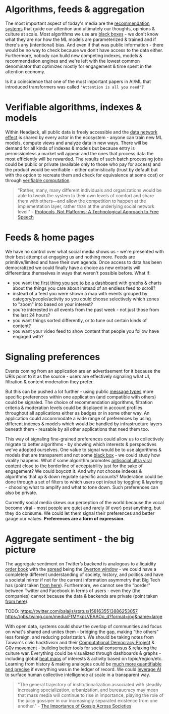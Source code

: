 <!--

Multidimensional subscriptions & areas of interest can aid algorithms to serve more relevant content

-->

# Algorithms, feeds & aggregation

The most important aspect of today's media are the [recommendation systems](https://en.wikipedia.org/wiki/Recommender_system) that guide our attention and ultimately our thoughts, opinions & culture at scale. Most algorithms we use are [black boxes](problems_with_the_web.md#black-boxes--algorithmic-bias) - we don't know what they are nor how the ML models are parameterized & trained and if there's any (intentional) bias. And even if that was public information - there would be no way to check because we don't have access to the data either. Furthermore, nobody can build new competing indexes, models & recommendation engines and we're left with the lowest common denominator that optimizes mostly for engagement & time spent in the attention economy.


Is it a coincidence that one of the most important papers in AI/ML that introduced transformers was called `"Attention is all you need"`?


<!-- > "What information consumes is rather obvious: it consumes the attention of its recipients. Hence a wealth of information creates a poverty of attention, and a need to allocate that attention efficiently among the overabundance of information sources that might consume it." - [Herbert A. Simon](https://www.brainyquote.com/quotes/herbert_a_simon_181919) -->

<!-- toc -->

# Verifiable algorithms, indexes & models

Within Headjack, all public data is freely accessible and the [data network effect](https://mattturck.com/the-power-of-data-network-effects/) is shared by every actor in the ecosystem - anyone can train new ML models, compute views and analyze data in new ways. There will be demand for all kinds of indexes & models but because entry is permissionless a market will appear and the ones that process data the most efficiently will be rewarded. The results of such batch processing jobs could be public or private (available only to those who pay for access) and the product would be verifiable - either optimistically (trust by default but with the option to recreate them and check for equivalence at some cost) or through [verifiable computation](https://en.wikipedia.org/wiki/Verifiable_computing).

> "Rather, many, many different individuals and organizations would be able to tweak the system to their own levels of comfort and share them with others—and allow the competition to happen at the implementation layer, rather than at the underlying social network level." - [Protocols, Not Platforms: A Technological Approach to Free Speech](https://knightcolumbia.org/content/protocols-not-platforms-a-technological-approach-to-free-speech)

# Feeds & home pages

We have no control over what social media shows us - we're presented with their best attempt at engaging us and nothing more. Feeds are primitive/limited and have their own agenda. Once access to data has been democratized we could finally have a choice as new entrants will differentiate themselves in ways that weren't possible before. What if:
- you want [the first thing you see to be a dashboard](https://twitter.com/balajis/status/1442863553497554944) with graphs & charts about the things you care about instead of an endless feed to scroll?
- instead of a feed you were shown a map with events grouped by category/people/activity so you could choose selectively which zones to "zoom" into based on your interest?
- you're interested in all events from the past week - not just those from the last 24 hours?
- you want things sorted differently, or to tune out certain kinds of content?
- you want your video feed to show content that people you follow have engaged with?

# Signaling preferences

Events coming from an application are an advertisement for it because the URIs point to it as the source - users are effectively signaling what UI, filtration & content moderation they prefer.

<!-- TODO: 2 words: mimetic desire

Imagine publicly stating what you want to filter out of your life and then others observing which apps you choose. This is a way to signal personal preferences you'd like with everyone - we are mimetic creatures -->

But this can be pushed a lot further - using public [message types](messages.md) more specific preferences within one application (and compatible with others) could be signaled. The choice of recommendation algorithms, filtration criteria & moderation levels could be displayed in account profiles throughout all applications either as badges or in some other way. An application could accommodate a wide range of preferences by using different indexes & models which would be handled by infrastructure layers beneath them - reusable by all other applications that need them too.

This way of signaling fine-grained preferences could allow us to collectively migrate to better algorithms - by showing which interests & perspectives we've adopted ourselves. One value to signal would be to use algorithms & models that are transparent and not some [black box](problems_with_the_web.md#black-boxes--algorithmic-bias) - we could study how virality happens. What if some algorithm promotes [antisocial ultra viral content](https://twitter.com/balajis/status/1561032192947458048) close to the borderline of acceptability just for the sake of engagement? We could boycott it. And why not choose indexes & algorithms that up & down regulate specific accounts? Moderation could be done through a set of filters to which users opt in/out by toggling & layering - choosing what to amplify and what to tone down. Such preferences can also be private.

<!-- what if we could punish accounts that comment irrelevant things at famous people first just to get engagement? Have you seen the comments on any of Elon Musk's tweets? Engagement seeking irrelevant garbage -->

Currently social media skews our perception of the world because the vocal become viral - most people are quiet and rarely (if ever) post anything, but they do consume. We could let them signal their preferences and better gauge our values. **Preferences are a form of expression.**

# Aggregate sentiment - the big picture

The aggregate sentiment on Twitter’s backend is analogous to a liquidity [order book](https://en.wikipedia.org/wiki/Order_book) with the [spread](https://en.wikipedia.org/wiki/Bid%E2%80%93ask_spread) being the [Overton window](https://en.wikipedia.org/wiki/Overton_window) - we could have a completely different understanding of society, history, and politics and have a societal mirror if not for the current information asymmetry that Big Tech has (point taken [from here](https://youtu.be/FV5SqIm5e90?t=883)). Furthermore, we cannot see the "border" between Twitter and Facebook in terms of users - even they (the companies) cannot because the data & backends are private (point taken [from here](https://youtu.be/FV5SqIm5e90?t=4631)).

TODO:
https://twitter.com/balajis/status/1581635513886253057
https://pbs.twimg.com/media/FfMYkpLVEAAOo_d?format=jpg&name=large

With open data, systems could show the overlap of communities and focus on what's shared and unites them - bridging the gap, making “the others” less foreign, and reducing polarization. We should be taking notes from Taiwan's civic hacktivism and their [Computational Democracy Project](https://compdemocracy.org/) & [G0v movement](https://en.wikipedia.org/wiki/G0v) - building better tools for social consensus & relaxing the culture war. Everything could be visualized through dashboards & graphs - including global [heat maps](https://en.wikipedia.org/wiki/Heat_map) of interests & activity based on topic/region/etc. Learning from history & making analogies could be [much more quantifiable and precise](https://twitter.com/balajis/status/1557247912874086400) if everything was in the ledger of record. We could [leverage AI](https://www.youtube.com/watch?v=WVEP0zAK-xQ&t=3952s) to surface human collective intelligence at scale in a transparent way.

> "The general trajectory of institutionalization associated with steadily increasing specialization, urbanization, and bureaucracy may mean that mass media will continue to rise in importance, playing the role of the juicy gossiper in our increasingly separated existence from one another." - [The Importance of Gossip Across Societies](https://publications.hse.ru/en/articles/135571129)

<!--

Bridging-Based Ranking - Author: Aviv Ovadya | May 17, 2022
How Platform Recommendation Systems Might Reduce Division and Strengthen Democracy
https://www.belfercenter.org/publication/bridging-based-ranking
twitter birdwatch uses it
https://www.wired.com/story/elon-musk-embraces-twitters-radical-crowdsourcing-experiment/


todo: read this
https://aviv.substack.com/p/platform-democracy-a-different-way-to-govern


SQL query for feed:
https://twitter.com/mbateman/status/1589011729618710528

https://ground.news/

https://www.improvethenews.org/

https://twitter.com/disclosetv/status/1557800191700393984

https://huggingface.co/blog/open_rail


privacy & algorithms:
- federated learning
- differential privacy
- secure multi-party computation
- homomorphic encryption - https://twitter.com/CompSciFact/status/1625264278059065347
TODO: WATCH THIS !!!
https://www.youtube.com/watch?v=10Qj0eYqbuo


Privacy-preserving Firefox telemetry with Prio
Prio - Private, Robust, and Scalable Computation of Aggregate Statistics
https://crypto.stanford.edu/prio/
https://rwc.iacr.org/2020/slides/Gibbs.pdf
https://hacks.mozilla.org/2018/10/testing-privacy-preserving-telemetry-with-prio/
https://blog.mozilla.org/security/2019/06/06/next-steps-in-privacy-preserving-telemetry-with-prio/
https://github.com/divviup/libprio-rs
Mozilla Security Research Summit 2019 - Privacy-preserving telemetry in Firefox
https://www.youtube.com/watch?v=w7AHAq-mU-M
Dr. Mariana Raykova (Google), INSAIT 2022 Conference: Exposure Notifications Private Analytics
https://www.youtube.com/watch?v=CqwhbD8gYqI



A bold idea to replace politicians | César Hidalgo
https://www.youtube.com/watch?v=CyGWML6cI_k
-->



